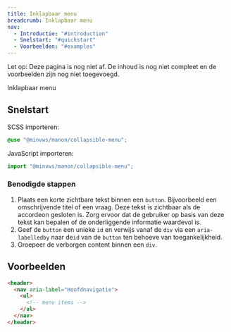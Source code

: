 ```yaml
---
title: Inklapbaar menu
breadcrumb: Inklapbaar menu
nav:
  - Introductie: "#introduction"
  - Snelstart: "#quickstart"
  - Voorbeelden: "#examples"
---
```


<p class="warning">
  <span>Let op:</span>
  Deze pagina is nog niet af. De inhoud is nog niet compleet en de voorbeelden zijn nog niet toegevoegd.
</p>

<p class="introduction">Inklapbaar menu</p>

<h2 id="quickstart">Snelstart</h2>

SCSS importeren:

```scss
@use "@minvws/manon/collapsible-menu";
```

JavaScript importeren:

```javascript
import "@minvws/manon/collapsible-menu";
```

### Benodigde stappen

1.  Plaats een korte zichtbare tekst binnen een `button`. Bijvoorbeeld een
    omschrijvende titel of een vraag. Deze tekst is zichtbaar als de accordeon
    gesloten is. Zorg ervoor dat de gebruiker op basis van deze tekst kan
    bepalen of de onderliggende informatie waardevol is.
2.  Geef de `button` een unieke `id` en verwijs vanaf de `div` via een
    `aria-labelledby` naar de`id` van de `button` ten behoeve van
    toegankelijkheid.
3.  Groepeer de verborgen content binnen een `div`.

<h2 id="examples">Voorbeelden</h2>

```html
<header>
  <nav aria-label="Hoofdnavigatie">
    <ul>
      <!-- menu items -->
    </ul>
  </nav>
</header>
```
